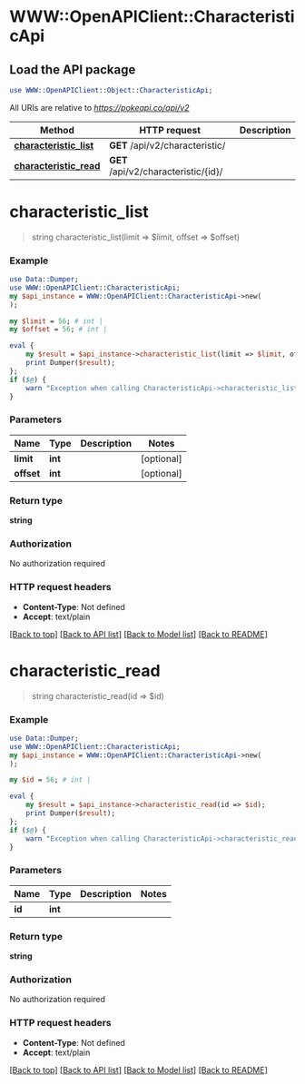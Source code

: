 # WWW::OpenAPIClient::CharacteristicApi

## Load the API package
```perl
use WWW::OpenAPIClient::Object::CharacteristicApi;
```

All URIs are relative to *https://pokeapi.co/api/v2*

Method | HTTP request | Description
------------- | ------------- | -------------
[**characteristic_list**](CharacteristicApi.md#characteristic_list) | **GET** /api/v2/characteristic/ | 
[**characteristic_read**](CharacteristicApi.md#characteristic_read) | **GET** /api/v2/characteristic/{id}/ | 


# **characteristic_list**
> string characteristic_list(limit => $limit, offset => $offset)



### Example
```perl
use Data::Dumper;
use WWW::OpenAPIClient::CharacteristicApi;
my $api_instance = WWW::OpenAPIClient::CharacteristicApi->new(
);

my $limit = 56; # int | 
my $offset = 56; # int | 

eval {
    my $result = $api_instance->characteristic_list(limit => $limit, offset => $offset);
    print Dumper($result);
};
if ($@) {
    warn "Exception when calling CharacteristicApi->characteristic_list: $@\n";
}
```

### Parameters

Name | Type | Description  | Notes
------------- | ------------- | ------------- | -------------
 **limit** | **int**|  | [optional] 
 **offset** | **int**|  | [optional] 

### Return type

**string**

### Authorization

No authorization required

### HTTP request headers

 - **Content-Type**: Not defined
 - **Accept**: text/plain

[[Back to top]](#) [[Back to API list]](../README.md#documentation-for-api-endpoints) [[Back to Model list]](../README.md#documentation-for-models) [[Back to README]](../README.md)

# **characteristic_read**
> string characteristic_read(id => $id)



### Example
```perl
use Data::Dumper;
use WWW::OpenAPIClient::CharacteristicApi;
my $api_instance = WWW::OpenAPIClient::CharacteristicApi->new(
);

my $id = 56; # int | 

eval {
    my $result = $api_instance->characteristic_read(id => $id);
    print Dumper($result);
};
if ($@) {
    warn "Exception when calling CharacteristicApi->characteristic_read: $@\n";
}
```

### Parameters

Name | Type | Description  | Notes
------------- | ------------- | ------------- | -------------
 **id** | **int**|  | 

### Return type

**string**

### Authorization

No authorization required

### HTTP request headers

 - **Content-Type**: Not defined
 - **Accept**: text/plain

[[Back to top]](#) [[Back to API list]](../README.md#documentation-for-api-endpoints) [[Back to Model list]](../README.md#documentation-for-models) [[Back to README]](../README.md)

